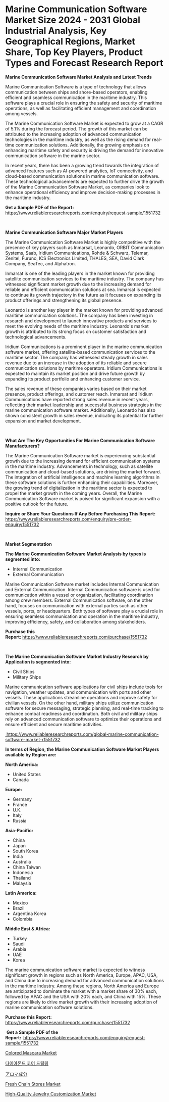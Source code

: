 <p><h1>Marine Communication Software Market Size 2024 - 2031 Global Industrial Analysis, Key Geographical Regions, Market Share, Top Key Players, Product Types and Forecast Research Report</h1></p><p><strong>Marine Communication Software Market Analysis and Latest Trends</strong></p>
<p><p>Marine Communication Software is a type of technology that allows communication between ships and shore-based operators, enabling efficient and seamless communication in the maritime industry. This software plays a crucial role in ensuring the safety and security of maritime operations, as well as facilitating efficient management and coordination among vessels.</p><p>The Marine Communication Software Market is expected to grow at a CAGR of 5.1% during the forecast period. The growth of this market can be attributed to the increasing adoption of advanced communication technologies in the maritime industry, as well as the rising demand for real-time communication solutions. Additionally, the growing emphasis on enhancing maritime safety and security is driving the demand for innovative communication software in the marine sector.</p><p>In recent years, there has been a growing trend towards the integration of advanced features such as AI-powered analytics, IoT connectivity, and cloud-based communication solutions in marine communication software. These technological advancements are expected to further drive the growth of the Marine Communication Software Market, as companies look to enhance operational efficiency and improve decision-making processes in the maritime industry.</p></p>
<p><strong>Get a Sample PDF of the Report:&nbsp;</strong> <a href="https://www.reliableresearchreports.com/enquiry/request-sample/1551732">https://www.reliableresearchreports.com/enquiry/request-sample/1551732</a></p>
<p>&nbsp;</p>
<p><strong>Marine Communication Software Major Market Players</strong></p>
<p><p>The Marine Communication Software Market is highly competitive with the presence of key players such as Inmarsat, Leonardo, ORBIT Communication Systems, Saab, Iridium Communications, Rohde & Schwarz, Telemar, Zenitel, Furuno, ICS Electronics Limited, THALES, SEA, David Clark Company, SeaTec, and Alphatron.</p><p>Inmarsat is one of the leading players in the market known for providing satellite communication services to the maritime industry. The company has witnessed significant market growth due to the increasing demand for reliable and efficient communication solutions at sea. Inmarsat is expected to continue its growth trajectory in the future as it focuses on expanding its product offerings and strengthening its global presence.</p><p>Leonardo is another key player in the market known for providing advanced maritime communication solutions. The company has been investing in research and development to launch innovative products and services to meet the evolving needs of the maritime industry. Leonardo's market growth is attributed to its strong focus on customer satisfaction and technological advancements.</p><p>Iridium Communications is a prominent player in the marine communication software market, offering satellite-based communication services to the maritime sector. The company has witnessed steady growth in sales revenue due to an increase in the adoption of its reliable and secure communication solutions by maritime operators. Iridium Communications is expected to maintain its market position and drive future growth by expanding its product portfolio and enhancing customer service.</p><p>The sales revenue of these companies varies based on their market presence, product offerings, and customer reach. Inmarsat and Iridium Communications have reported strong sales revenue in recent years, reflecting their market leadership and successful business strategies in the marine communication software market. Additionally, Leonardo has also shown consistent growth in sales revenue, indicating its potential for further expansion and market development.</p></p>
<p>&nbsp;</p>
<p><strong>What Are The Key Opportunities For Marine Communication Software Manufacturers?</strong></p>
<p><p>The Marine Communication Software market is experiencing substantial growth due to the increasing demand for efficient communication systems in the maritime industry. Advancements in technology, such as satellite communication and cloud-based solutions, are driving the market forward. The integration of artificial intelligence and machine learning algorithms in these software solutions is further enhancing their capabilities. Moreover, the growing trend of digitalization in the maritime sector is expected to propel the market growth in the coming years. Overall, the Marine Communication Software market is poised for significant expansion with a positive outlook for the future.</p></p>
<p><strong>Inquire or Share Your Questions If Any Before Purchasing This Report:</strong> <a href="https://www.reliableresearchreports.com/enquiry/pre-order-enquiry/1551732">https://www.reliableresearchreports.com/enquiry/pre-order-enquiry/1551732</a></p>
<p>&nbsp;</p>
<p><strong>Market Segmentation</strong></p>
<p><strong>The Marine Communication Software Market Analysis by types is segmented into:</strong></p>
<p><ul><li>Internal Communication</li><li>External Communication</li></ul></p>
<p><p>Marine Communication Software market includes Internal Communication and External Communication. Internal Communication software is used for communication within a vessel or organization, facilitating coordination among crew members. External Communication software, on the other hand, focuses on communication with external parties such as other vessels, ports, or headquarters. Both types of software play a crucial role in ensuring seamless communication and operation in the maritime industry, improving efficiency, safety, and collaboration among stakeholders.</p></p>
<p><strong>Purchase this Report:&nbsp;</strong><a href="https://www.reliableresearchreports.com/purchase/1551732">https://www.reliableresearchreports.com/purchase/1551732</a></p>
<p>&nbsp;</p>
<p><strong>The Marine Communication Software Market Industry Research by Application is segmented into:</strong></p>
<p><ul><li>Civil Ships</li><li>Military Ships</li></ul></p>
<p><p>Marine communication software applications for civil ships include tools for navigation, weather updates, and communication with ports and other vessels. These applications streamline operations and improve safety for civilian vessels. On the other hand, military ships utilize communication software for secure messaging, strategic planning, and real-time tracking to enhance combat readiness and coordination. Both civil and military ships rely on advanced communication software to optimize their operations and ensure efficient and secure maritime activities.</p></p>
<p><a href="https://www.reliableresearchreports.com/global-marine-communication-software-market-r1551732">&nbsp;https://www.reliableresearchreports.com/global-marine-communication-software-market-r1551732</a></p>
<p><strong>In terms of Region, the Marine Communication Software Market Players available by Region are:</strong></p>
<p>
    <p> <strong> North America: </strong>
        <ul>
            <li>United States</li>
            <li>Canada</li>
        </ul>
        </p> 
    <p> <strong> Europe: </strong>
        <ul>
            <li>Germany</li>
            <li>France</li>
            <li>U.K.</li>
            <li>Italy</li>
            <li>Russia</li>
        </ul>
        </p> 
    <p> <strong> Asia-Pacific: </strong>
        <ul>
            <li>China</li>
            <li>Japan</li>
            <li>South Korea</li>
            <li>India</li>
            <li>Australia</li>
            <li>China Taiwan</li>
            <li>Indonesia</li>
            <li>Thailand</li>
            <li>Malaysia</li>
        </ul>
        </p> 
    <p> <strong> Latin America: </strong>
        <ul>
            <li>Mexico</li>
            <li>Brazil</li>
            <li>Argentina Korea</li>
            <li>Colombia</li>
        </ul>
        </p> 
    <p> <strong> Middle East & Africa: </strong>
        <ul>
            <li>Turkey</li>
            <li>Saudi</li>
            <li>Arabia</li>
            <li>UAE</li>
            <li>Korea</li>
        </ul>
    </p>
    </p>
<p><p>The marine communication software market is expected to witness significant growth in regions such as North America, Europe, APAC, USA, and China due to increasing demand for advanced communication solutions in the maritime industry. Among these regions, North America and Europe are anticipated to dominate the market with a market share of 30% each, followed by APAC and the USA with 20% each, and China with 15%. These regions are likely to drive market growth with their increasing adoption of marine communication software solutions.</p></p>
<p><strong>Purchase this Report: </strong><a href="https://www.reliableresearchreports.com/purchase/1551732">https://www.reliableresearchreports.com/purchase/1551732</a></p>
<p>&nbsp;<strong>Get a Sample PDF of the Report:&nbsp;&nbsp;</strong><a href="https://www.reliableresearchreports.com/enquiry/request-sample/1551732">https://www.reliableresearchreports.com/enquiry/request-sample/1551732</a></p>
<p><strong></strong></p>
<p><p><a href="https://issuu.com/reportprime-2/docs/colored-mascara-market-size-2030.pptx">Colored Mascara Market</a></p><p><a href="https://github.com/ZacharyScthmitt4465/Market-Research-Report-List-1/blob/main/144369760990.md">다이아몬드 코어 드릴링</a></p><p><a href="https://github.com/VinceMarvin1/Market-Research-Report-List-1/blob/main/673443361766.md">アロマ成分</a></p><p><a href="https://github.com/biheemgalvinlouises6hokrh3h/Market-Research-Report-List-2/blob/main/fresh-chain-stores-market.md">Fresh Chain Stores Market</a></p><p><a href="https://github.com/IzaiahBartell/Market-Research-Report-List-1/blob/main/high-quality-jewelry-customization-market.md">High-Quality Jewelry Customization Market</a></p></p>